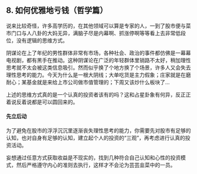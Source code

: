 ## 8. 如何优雅地亏钱（哲学篇）
说来比较奇怪，许多高学历的，在其他领域可以算是专家的人，一到了股市便与菜市门口与人八卦的大妈无异，满脑子尽是内幕啊、抓涨停啊等等看上去非常低段位，没有逻辑的思维方式。

阴谋论在上了年纪的男性群体非常有市场，各种社会、政治的事件都仿佛是一幕幕电视剧，都有黑手在推动。这种阴谋论在广泛的年轻群体里销路不太好，稍加理性思考就不太会被这类信息吸引。然而似乎换了个地方换了个场景，许多人又会失去理性思考的能力。今天为什么是一根大阴线；大单吃货是主力假象；庄家就是在磨耐心；某基金就是来给上市公司做市值管理的；下周又该炒什么板块了...

上述的思维方式真的是一个认真的投资者该有的吗？这和占星卦象有何异，反正正着说反着说都是可以圆回来的。

#### 先立后动
为了避免在股市的浮浮沉沉里逐渐丧失理性思考的能力，你需要先对股市有足够的认知，也对自身有足够的认知，建立起个人的投资的“三观”，再考虑进行认真的投资活动。

妄想通过任意方式获取收益是不现实的，找到几种符合自己认知和心性的投资模式，然后严格遵守内心的准则去执行，这样才不会沦为芸芸韭菜中的一员。
